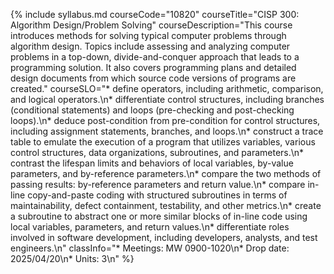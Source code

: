 {% include syllabus.md courseCode="10820" courseTitle="CISP 300: Algorithm Design/Problem Solving" courseDescription="This course introduces methods for solving typical computer problems through algorithm design. Topics include assessing and analyzing computer problems in a top-down, divide-and-conquer approach that leads to a programming solution. It also covers programming plans and detailed design documents from which source code versions of programs are created." courseSLO="* define operators, including arithmetic, comparison, and logical operators.\n* differentiate control structures, including branches (conditional statements) and loops (pre-checking and post-checking loops).\n* deduce post-condition from pre-condition for control structures, including assignment statements, branches, and loops.\n* construct a trace table to emulate the execution of a program that utilizes variables, various control structures, data organizations, subroutines, and parameters.\n* contrast the lifespan limits and behaviors of local variables, by-value parameters, and by-reference parameters.\n* compare the two methods of passing results: by-reference parameters and return value.\n* compare in-line copy-and-paste coding with structured subroutines in terms of maintainability, defect containment, testability, and other metrics.\n* create a subroutine to abstract one or more similar blocks of in-line code using local variables, parameters, and return values.\n* differentiate roles involved in software development, including developers, analysts, and test engineers.\n" classInfo="* Meetings: MW 0900-1020\n* Drop date: 2025/04/20\n* Units: 3\n" %}
